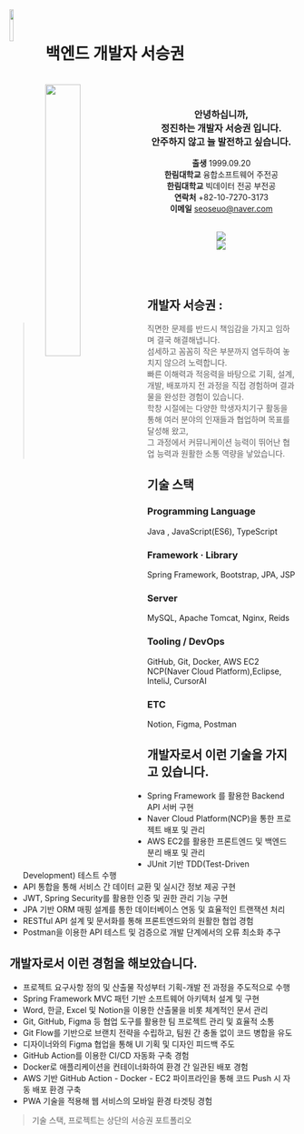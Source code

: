 <img align="left" style="width:12%;" src="https://github.com/user-attachments/assets/41ea3524-de70-4cb5-b185-693498f08c1b"/>



<br>
<h1>백엔드 개발자 서승권</h1>

<br>

<img align="left" style="width:35%;" src="https://github.com/user-attachments/assets/55f3b6c5-c163-429a-9616-436929ffb04f"/>

<div align="center">
<br>
    
### 안녕하십니까,<br>정진하는 개발자 서승권 입니다.<br>안주하지 않고 늘 발전하고 싶습니다.
**출생** 1999.09.20 <br>
**한림대학교** 융합소프트웨어 주전공 <br>
**한림대학교** 빅데이터 전공 부전공 <br>
**연락처** +82-10-7270-3173 <br>
**이메일** seoseuo@naver.com <br><br>

<a href="https://github.com/seoseuo/resume/blob/master/%E1%84%89%E1%85%A5%E1%84%89%E1%85%B3%E1%86%BC%E1%84%80%E1%85%AF%E1%86%AB%20%E1%84%8B%E1%85%B5%E1%84%85%E1%85%A7%E1%86%A8%E1%84%89%E1%85%A5%201%E1%84%8B%E1%85%A1%E1%86%AB(%E1%84%91%E1%85%B3%E1%84%85%E1%85%A9%E1%84%8C%E1%85%A6%E1%86%A8%E1%84%90%E1%85%B3%20%E1%84%89%E1%85%A1%E1%86%BC%E1%84%89%E1%85%A6%20%E1%84%82%E1%85%A1%E1%84%8B%E1%85%A7%E1%86%AF%20%E1%84%92%E1%85%A7%E1%86%BC).pdf" target="_blank">
    <img src="https://img.shields.io/badge/서승권 이력서-E6E6E6?style=for-the-badge&logo=Bun&logoColor=gray" />
</a><br>
<a href="https://github.com/seoseuo/resume/blob/master/%E1%84%89%E1%85%A5%E1%84%89%E1%85%B3%E1%86%BC%E1%84%80%E1%85%AF%E1%86%AB%20%E1%84%91%E1%85%A9%E1%84%90%E1%85%B3%E1%84%91%E1%85%A9%E1%86%AF%E1%84%85%E1%85%B5%E1%84%8B%E1%85%A9.pdf" target="_blank">
    <img src="https://img.shields.io/badge/서승권 포트폴리오-E6E6E6?style=for-the-badge&logo=Bun&logoColor=gray" />
</a><br>
<br>



</div>
<br>
<br>

## 개발자 서승권 :

>  직면한 문제를 반드시 책임감을 가지고 임하며 결국 해결해냅니다.<br>
 섬세하고 꼼꼼히 작은 부분까지 염두하여 놓치지 않으려 노력합니다.<br>
 빠른 이해력과 적응력을 바탕으로 기획, 설계, 개발, 배포까지 전 과정을 직접 경험하며 결과물을 완성한 경험이 있습니다.<br>
 학창 시절에는 다양한 학생자치기구 활동을 통해 여러 분야의 인재들과 협업하며 목표를 달성해 왔고,<br>
 그 과정에서 커뮤니케이션 능력이 뛰어난 협업 능력과 원활한 소통 역량을 낳았습니다.
>

## 기술 스택
### Programming Language
 Java , JavaScript(ES6), TypeScript
 
### Framework · Library
 Spring Framework, Bootstrap, JPA, JSP
 
### Server
 MySQL, Apache Tomcat, Nginx, Reids
 
### Tooling / DevOps
 GitHub, Git, Docker, AWS EC2
 NCP(Naver Cloud Platform),Eclipse, InteliJ, CursorAI
 
### ETC
 Notion, Figma, Postman

## 개발자로서 이런 기술을 가지고 있습니다.

- Spring Framework 를 활용한 Backend API 서버 구현
- Naver Cloud Platform(NCP)을 통한 프로젝트 배포 및 관리
- AWS EC2를 활용한 프론트엔드 및 백엔드 분리 배포 및 관리
- JUnit 기반 TDD(Test-Driven Development) 테스트 수행
- API 통합을 통해 서비스 간 데이터 교환 및 실시간 정보 제공 구현
- JWT, Spring Security를 활용한 인증 및 권한 관리 기능 구현
- JPA 기반 ORM 매핑 설계를 통한 데이터베이스 연동 및 효율적인 트랜잭션 처리
- RESTful API 설계 및 문서화를 통해 프론트엔드와의 원활한 협업 경험
- Postman을 이용한 API 테스트 및 검증으로 개발 단계에서의 오류 최소화 추구

## 개발자로서 이런 경험을 해보았습니다.

- 프로젝트 요구사항 정의 및 산출물 작성부터 기획-개발 전 과정을 주도적으로 수행
- Spring Framework MVC 패턴 기반 소프트웨어 아키텍처 설계 및 구현
- Word, 한글, Excel 및 Notion을 이용한 산출물을 비롯 체계적인 문서 관리
- Git, GitHub, Figma 등 협업 도구를 활용한 팀 프로젝트 관리 및 효율적 소통
- Git Flow를 기반으로 브랜치 전략을 수립하고, 팀원 간 충돌 없이 코드 병합을 유도
- 디자이너와의 Figma 협업을 통해 UI 기획 및 디자인 피드백 주도
- GitHub Action를 이용한 CI/CD 자동화 구축 경험
- Docker로 애플리케이션을 컨테이너화하여 환경 간 일관된 배포 경험
- AWS 기반 GitHub Action - Docker - EC2 파이프라인을 통해 코드 Push 시 자동 배포 환경 구축
- PWA 기술을 적용해 웹 서비스의 모바일 환경 타겟팅 경험

> 기술 스택, 프로젝트는 상단의 서승권 포트폴리오

